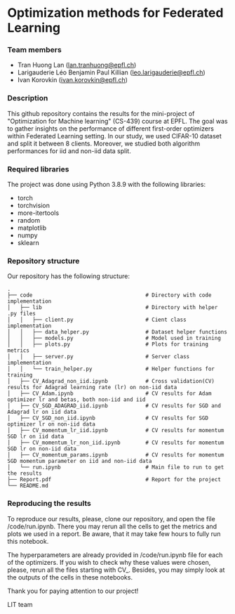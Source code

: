 # Optimization methods for Federated Learning

### Team members

* Tran Huong Lan (lan.tranhuong@epfl.ch)
* Larigauderie Léo Benjamin Paul Killian (leo.larigauderie@epfl.ch) 
* Ivan Korovkin (ivan.korovkin@epfl.ch)

### Description

This github repository contains the results for the mini-project of "Optimization for Machine learning" (CS-439) course at EPFL. The goal was to gather insights on the performance of different first-order optimizers within Federated Learning setting. In our study, we used CIFAR-10 dataset and split it between 8 clients. Moreover, we studied both algorithm performances for iid and non-iid data split.


### Required libraries

The project was done using Python 3.8.9 with the following libraries:
* torch
* torchvision
* more-itertools
* random
* matplotlib
* numpy
* sklearn

### Repository structure

Our repository has the following structure:
```
.
├── code                                    # Directory with code implementation
│   ├── lib                                 # Directory with helper .py files
│   │   ├── client.py                       # Cient class implementation
│   │   ├── data_helper.py                  # Dataset helper functions
│   │   ├── models.py                       # Model used in training
│   │   ├── plots.py                        # Plots for training metrics
│   │   ├── server.py                       # Server class implementation
│   │   └── train_helper.py                 # Helper functions for training
│   ├── CV_Adagrad_non_iid.ipynb            # Cross validation(CV) results for Adagrad learning rate (lr) on non-iid data
│   ├── CV_Adam.ipynb                       # CV results for Adam optimizer lr and betas, both non-iid and iid
│   ├── CV_SGD_ADAGRAD_iid.ipynb            # CV results for SGD and Adagrad lr on iid data
│   ├── CV_SGD_non_iid.ipynb                # CV results for SGD optimizer lr on non-iid data
│   ├── CV_momentum_lr_iid.ipynb            # CV results for momentum SGD lr on iid data
│   ├── CV_momentum_lr_non_iid.ipynb        # CV results for momentum SGD lr on non-iid data
│   ├── CV_momentum_params.ipynb            # CV results for momentum SGD momentum parameter on iid and non-iid data
│   └── run.ipynb                           # Main file to run to get the results
├── Report.pdf                              # Report for the project
└── README.md
```

### Reproducing the results
To reproduce our results, please, clone our repository, and open the file /code/run.ipynb. There you may rerun all the cells to get the metrics and plots we used in a report. Be aware, that it may take few hours to fully run this notebook. 

The hyperparameters are already provided in /code/run.ipynb file for each of the optimizers. If you wish to check why these values were chosen, please, rerun all the files starting with CV_. Besides, you may simply look at the outputs of the cells in these notebooks.


Thank you for paying attention to our project!

LIT team
